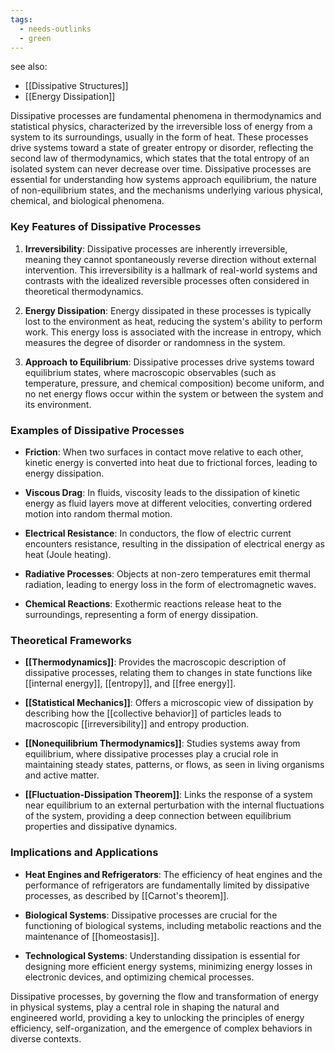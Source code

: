 ```yaml
---
tags:
  - needs-outlinks
  - green
---
```

see also:
- [[Dissipative Structures]]
- [[Energy Dissipation]]

Dissipative processes are fundamental phenomena in thermodynamics and statistical physics, characterized by the irreversible loss of energy from a system to its surroundings, usually in the form of heat. These processes drive systems toward a state of greater entropy or disorder, reflecting the second law of thermodynamics, which states that the total entropy of an isolated system can never decrease over time. Dissipative processes are essential for understanding how systems approach equilibrium, the nature of non-equilibrium states, and the mechanisms underlying various physical, chemical, and biological phenomena.

### Key Features of Dissipative Processes

1. **Irreversibility**: Dissipative processes are inherently irreversible, meaning they cannot spontaneously reverse direction without external intervention. This irreversibility is a hallmark of real-world systems and contrasts with the idealized reversible processes often considered in theoretical thermodynamics.

2. **Energy Dissipation**: Energy dissipated in these processes is typically lost to the environment as heat, reducing the system's ability to perform work. This energy loss is associated with the increase in entropy, which measures the degree of disorder or randomness in the system.

3. **Approach to Equilibrium**: Dissipative processes drive systems toward equilibrium states, where macroscopic observables (such as temperature, pressure, and chemical composition) become uniform, and no net energy flows occur within the system or between the system and its environment.

### Examples of Dissipative Processes

- **Friction**: When two surfaces in contact move relative to each other, kinetic energy is converted into heat due to frictional forces, leading to energy dissipation.
  
- **Viscous Drag**: In fluids, viscosity leads to the dissipation of kinetic energy as fluid layers move at different velocities, converting ordered motion into random thermal motion.
  
- **Electrical Resistance**: In conductors, the flow of electric current encounters resistance, resulting in the dissipation of electrical energy as heat (Joule heating).

- **Radiative Processes**: Objects at non-zero temperatures emit thermal radiation, leading to energy loss in the form of electromagnetic waves.

- **Chemical Reactions**: Exothermic reactions release heat to the surroundings, representing a form of energy dissipation.

### Theoretical Frameworks

- **[[Thermodynamics]]**: Provides the macroscopic description of dissipative processes, relating them to changes in state functions like [[internal energy]], [[entropy]], and [[free energy]].
  
- **[[Statistical Mechanics]]**: Offers a microscopic view of dissipation by describing how the [[collective behavior]] of particles leads to macroscopic [[irreversibility]] and entropy production.

- **[[Nonequilibrium Thermodynamics]]**: Studies systems away from equilibrium, where dissipative processes play a crucial role in maintaining steady states, patterns, or flows, as seen in living organisms and active matter.

- **[[Fluctuation-Dissipation Theorem]]**: Links the response of a system near equilibrium to an external perturbation with the internal fluctuations of the system, providing a deep connection between equilibrium properties and dissipative dynamics.

### Implications and Applications

- **Heat Engines and Refrigerators**: The efficiency of heat engines and the performance of refrigerators are fundamentally limited by dissipative processes, as described by [[Carnot's theorem]].
  
- **Biological Systems**: Dissipative processes are crucial for the functioning of biological systems, including metabolic reactions and the maintenance of [[homeostasis]].
  
- **Technological Systems**: Understanding dissipation is essential for designing more efficient energy systems, minimizing energy losses in electronic devices, and optimizing chemical processes.

Dissipative processes, by governing the flow and transformation of energy in physical systems, play a central role in shaping the natural and engineered world, providing a key to unlocking the principles of energy efficiency, self-organization, and the emergence of complex behaviors in diverse contexts.